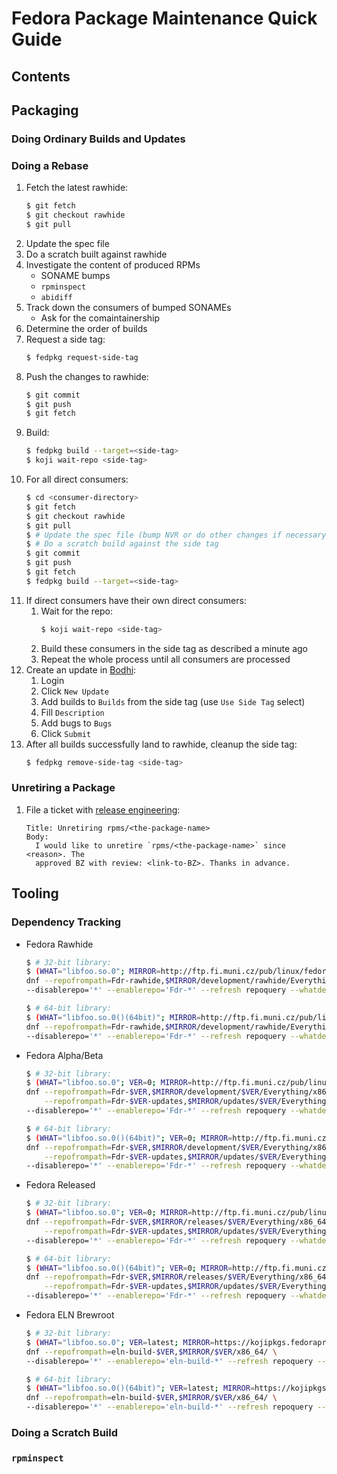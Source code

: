 # Fedora Package Maintenance Quick Guide

## Contents

## Packaging

### Doing Ordinary Builds and Updates

### Doing a Rebase

1. Fetch the latest rawhide:
   ```bash
   $ git fetch
   $ git checkout rawhide
   $ git pull
   ```
1. Update the spec file
1. Do a scratch built against rawhide
1. Investigate the content of produced RPMs
   * SONAME bumps
   * `rpminspect`
   * `abidiff`
1. Track down the consumers of bumped SONAMEs
   * Ask for the comaintainership
1. Determine the order of builds
1. Request a side tag:
   ```bash
   $ fedpkg request-side-tag
   ```
1. Push the changes to rawhide:
   ```bash
   $ git commit
   $ git push
   $ git fetch
   ```
1. Build:
   ```bash
   $ fedpkg build --target=<side-tag>
   $ koji wait-repo <side-tag>
   ```
1. For all direct consumers:
   ```bash
   $ cd <consumer-directory>
   $ git fetch
   $ git checkout rawhide
   $ git pull
   $ # Update the spec file (bump NVR or do other changes if necessary)
   $ # Do a scratch build against the side tag
   $ git commit
   $ git push
   $ git fetch
   $ fedpkg build --target=<side-tag>
   ```
1. If direct consumers have their own direct consumers:
   1. Wait for the repo:
      ```bash
      $ koji wait-repo <side-tag>
      ```
   1. Build these consumers in the side tag as described a minute ago
   1. Repeat the whole process until all consumers are processed
1. Create an update in [Bodhi](https://bodhi.fedoraproject.org/):
   1. Login
   1. Click `New Update`
   1. Add builds to `Builds` from the side tag (use `Use Side Tag` select)
   1. Fill `Description`
   1. Add bugs to `Bugs`
   1. Click `Submit`
1. After all builds successfully land to rawhide, cleanup the side tag:
   ```bash
   $ fedpkg remove-side-tag <side-tag>
   ```

### Unretiring a Package

1. File a ticket with [release engineering](https://pagure.io/releng/issues):
   ```
   Title: Unretiring rpms/<the-package-name>
   Body:
     I would like to unretire `rpms/<the-package-name>` since <reason>. The
     approved BZ with review: <link-to-BZ>. Thanks in advance.
   ```

## Tooling

### Dependency Tracking

* Fedora Rawhide
  ```bash
  $ # 32-bit library:
  $ (WHAT="libfoo.so.0"; MIRROR=http://ftp.fi.muni.cz/pub/linux/fedora/linux; \
  dnf --repofrompath=Fdr-rawhide,$MIRROR/development/rawhide/Everything/x86_64/os/ \
  --disablerepo='*' --enablerepo='Fdr-*' --refresh repoquery --whatdepends "$WHAT")

  $ # 64-bit library:
  $ (WHAT="libfoo.so.0()(64bit)"; MIRROR=http://ftp.fi.muni.cz/pub/linux/fedora/linux; \
  dnf --repofrompath=Fdr-rawhide,$MIRROR/development/rawhide/Everything/x86_64/os/ \
  --disablerepo='*' --enablerepo='Fdr-*' --refresh repoquery --whatdepends "$WHAT")
  ```
* Fedora Alpha/Beta
  ```bash
  $ # 32-bit library:
  $ (WHAT="libfoo.so.0"; VER=0; MIRROR=http://ftp.fi.muni.cz/pub/linux/fedora/linux; \
  dnf --repofrompath=Fdr-$VER,$MIRROR/development/$VER/Everything/x86_64/os/ \
      --repofrompath=Fdr-$VER-updates,$MIRROR/updates/$VER/Everything/x86_64/ \
  --disablerepo='*' --enablerepo='Fdr-*' --refresh repoquery --whatdepends "$WHAT")

  $ # 64-bit library:
  $ (WHAT="libfoo.so.0()(64bit)"; VER=0; MIRROR=http://ftp.fi.muni.cz/pub/linux/fedora/linux; \
  dnf --repofrompath=Fdr-$VER,$MIRROR/development/$VER/Everything/x86_64/os/ \
      --repofrompath=Fdr-$VER-updates,$MIRROR/updates/$VER/Everything/x86_64/ \
  --disablerepo='*' --enablerepo='Fdr-*' --refresh repoquery --whatdepends "$WHAT")
  ```
* Fedora Released
  ```bash
  $ # 32-bit library:
  $ (WHAT="libfoo.so.0"; VER=0; MIRROR=http://ftp.fi.muni.cz/pub/linux/fedora/linux; \
  dnf --repofrompath=Fdr-$VER,$MIRROR/releases/$VER/Everything/x86_64/os/ \
      --repofrompath=Fdr-$VER-updates,$MIRROR/updates/$VER/Everything/x86_64/ \
  --disablerepo='*' --enablerepo='Fdr-*' --refresh repoquery --whatdepends "$WHAT")

  $ # 64-bit library:
  $ (WHAT="libfoo.so.0()(64bit)"; VER=0; MIRROR=http://ftp.fi.muni.cz/pub/linux/fedora/linux; \
  dnf --repofrompath=Fdr-$VER,$MIRROR/releases/$VER/Everything/x86_64/os/ \
      --repofrompath=Fdr-$VER-updates,$MIRROR/updates/$VER/Everything/x86_64/ \
  --disablerepo='*' --enablerepo='Fdr-*' --refresh repoquery --whatdepends "$WHAT")
  ```
* Fedora ELN Brewroot
  ```bash
  $ # 32-bit library:
  $ (WHAT="libfoo.so.0"; VER=latest; MIRROR=https://kojipkgs.fedoraproject.org/repos/eln-build; \
  dnf --repofrompath=eln-build-$VER,$MIRROR/$VER/x86_64/ \
  --disablerepo='*' --enablerepo='eln-build-*' --refresh repoquery --whatdepends "$WHAT")

  $ # 64-bit library:
  $ (WHAT="libfoo.so.0()(64bit)"; VER=latest; MIRROR=https://kojipkgs.fedoraproject.org/repos/eln-build; \
  dnf --repofrompath=eln-build-$VER,$MIRROR/$VER/x86_64/ \
  --disablerepo='*' --enablerepo='eln-build-*' --refresh repoquery --whatdepends "$WHAT")
  ```

### Doing a Scratch Build

### `rpminspect`
